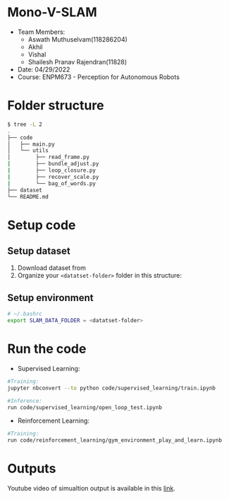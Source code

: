 # Mono-V-SLAM

- Team Members: 
    - Aswath Muthuselvam(118286204)
    - Akhil  
    - Vishal 
    - Shailesh Pranav Rajendran(11828)
- Date: 04/29/2022
- Course: ENPM673 - Perception for Autonomous Robots


# Folder structure
```bash
$ tree -L 2
.
├── code
│   ├── main.py
│   └── utils
│        ├── read_frame.py
|        ├── bundle_adjust.py
|        ├── loop_closure.py
|        ├── recover_scale.py
|        └── bag_of_words.py
├── dataset
└── README.md
```

# Setup code
## Setup dataset
1. Download dataset from 
2. Organize your `<datatset-folder>` folder in this structure:



## Setup environment
```bash
# ~/.bashrc
export SLAM_DATA_FOLDER = <datatset-folder>
```


# Run the code
- Supervised Learning:
```bash
#Training:
jupyter nbconvert --to python code/supervised_learning/train.ipynb

#Inference:
run code/supervised_learning/open_loop_test.ipynb

```

- Reinforcement Learning:
```bash
#Training:
run code/reinforcement_learning/gym_environment_play_and_learn.ipynb
```

# Outputs
Youtube video of simualtion output is available in this [link]().

